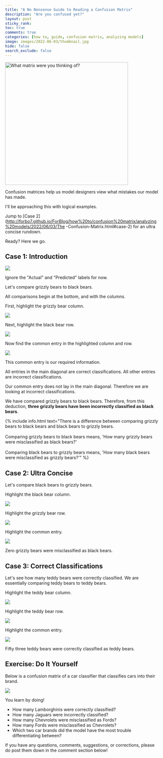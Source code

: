```yaml
---
title: "A No Nonsense Guide to Reading a Confusion Matrix"
description: "Are you confused yet?"
layout: post
sticky_rank:
toc: true
comments: true
categories: [how to, guide, confusion matrix, analyzing models]
image: images/2022-06-03/thumbnail.jpg
hide: false
search_exclude: false
---
```


<img src="{{ site.baseurl }}/images/2022-06-03/thumbnail.jpg" 
alt="What matrix were you thinking of?" width=400>

Confusion matrices help us model designers view what mistakes our model has 
made.

I'll be approaching this with logical examples.

Jump to [Case 2](http://forbo7.github.io/ForBlog/how%20to/confusion%20matrix/analyzing%20models/2022/06/03/The -Confusion-Matrix.html#case-2) for an ultra concise rundown.

Ready? Here we go.

## Case 1: Introduction

<img src="{{ site.baseurl }}/images/2022-06-03/confusion_matrix_1.png">

Ignore the "Actual" and "Predicted" labels for now.

Let's compare grizzly bears to black bears.

All comparisons begin at the bottom, and with the columns.

First, highlight the grizzly bear column.

<img src="{{ site.baseurl }}/images/2022-06-03/confusion_matrix_1_1.png">

Next, highlight the black bear row.

<img src="{{ site.baseurl }}/images/2022-06-03/confusion_matrix_1_2.png">

Now find the common entry in the highlighted column and row.

<img src="{{ site.baseurl }}/images/2022-06-03/confusion_matrix_1_3.png">

This common entry is our required information.

All entries in the main diagonal are correct 
classifications. All other entries are incorrect classifications.

Our common entry does not lay in the main diagonal. Therefore we are looking 
at incorrect classifications.

We have compared grizzly bears to black bears. Therefore, from this 
deduction, **three grizzly bears have been incorrectly classified as black 
bears**.

{% include info.html text="There is a difference between comparing grizzly 
bears to black bears and black bears to grizzly bears.
<br><br>
Comparing grizzly bears to black bears means, 'How many grizzly bears were 
misclassified as black bears?'
<br><br>
Comparing black bears to grizzly bears means, 'How many black bears were 
misclassified as grizzly bears?'" %}

## Case 2: Ultra Concise

Let's compare black bears to grizzly bears.

Highlight the black bear column.

<img src="{{ site.baseurl }}/images/2022-06-03/confusion_matrix_1_4.png">

Highlight the grizzly bear row.

<img src="{{ site.baseurl }}/images/2022-06-03/confusion_matrix_1_5.png">

Highlight the common entry.

<img src="{{ site.baseurl }}/images/2022-06-03/confusion_matrix_1_6.png">

Zero grizzly bears were misclassified as black bears.

## Case 3: Correct Classifications

Let's see how many teddy bears were correctly classified. We are essentially 
comparing teddy bears to teddy bears.

Highlight the teddy bear column.

<img src="{{ site.baseurl }}/images/2022-06-03/confusion_matrix_1_7.png">

Highlight the teddy bear row.

<img src="{{ site.baseurl }}/images/2022-06-03/confusion_matrix_1_8.png">

Highlight the common entry.

<img src="{{ site.baseurl }}/images/2022-06-03/confusion_matrix_1_9.png">

Fifty three teddy bears were correctly classified as teddy bears.

## Exercise: Do It Yourself

Below is a confusion matrix of a car classifier that classifies cars into 
their brand.

<img src="{{ site.baseurl}}/images/2022-06-03/confusion_matrix_2.png">

You learn by doing!

- How many Lamborghinis were correctly classified?
- How many Jaguars were incorrectly classified?
- How many Chevrolets were misclassified as Fords?
- How many Fords were misclassified as Chevrolets?
- Which two car brands did the model have the most trouble differentiating 
  between?



If you have any questions, comments, suggestions, or corrections, please do 
post them down in the comment section below!